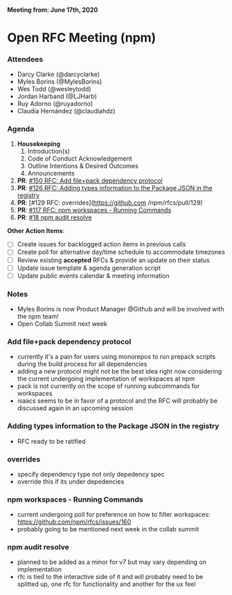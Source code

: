 #### Meeting from: June 17th, 2020

# Open RFC Meeting (npm)

### Attendees
- Darcy Clarke (@darcyclarke)
- Myles Borins (@MylesBorins)
- Wes Todd (@wesleytodd)
- Jordan Harband (@LJHarb)
- Ruy Adorno (@ruyadorno)
- Claudia Hernández (@claudiahdz)

### Agenda

1. **Housekeeping**
	1. Introduction(s)
	1. Code of Conduct Acknowledgement
	1. Outline Intentions & Desired Outcomes
	1. Announcements
1. **PR**: [#150 RFC: Add file+pack dependency protocol](https://github.com/npm/rfcs/pull/150)
1. **PR**: [#126 RFC: Adding types information to the Package JSON in the registry](https://github.com/npm/rfcs/pull/126)
1. **PR**: [#129 RFC: overrides](https://github.com
/npm/rfcs/pull/129)
1. **PR**: [#117 RFC: npm workspaces - Running Commands](https://github.com/npm/rfcs/pull/117)
1. **PR**: [#18 npm audit resolve](https://github.com/npm/rfcs/pull/18)


**Other Action Items**:
- [ ] Create issues for backlogged action items in previous calls
- [ ] Create poll for alternative day/time schedule to accommodate timezones 
- [ ] Review existing **accepted** RFCs & provide an update on their status
- [ ] Update issue template & agenda generation script
- [ ] Update public events calendar & meeting information

### Notes
- Myles Borins is now Product Manager @Github and will be involved with the npm team!
- Open Collab Summit next week

### Add file+pack dependency protocol
- currently it's a pain for users using monorepos to run prepack scripts during the build process for all dependencies
- adding a new protocol might not be the best idea right now considering the current undergoing implementation of workspaces at npm
- pack is not currently on the scope of running subcommands for workspaces
- isaacs seems to be in favor of a protocol and the RFC will probably be discussed again in an upcoming session
### Adding types information to the Package JSON in the registry
- RFC ready to be ratified

### overrides
- specify dependency type not only depedency spec
- override this if its under depedencies

### npm workspaces - Running Commands
- current undergoing poll for preference on how to filter workspaces: https://github.com/npm/rfcs/issues/160
- probably going to be mentioned next week in the collab summit

### npm audit resolve
- planned to be added as a minor for v7 but may vary depending on implementation
- rfc is tied to the interactive side of it and will probably need to be splitted up, one rfc for functionality and another for the ux feel

